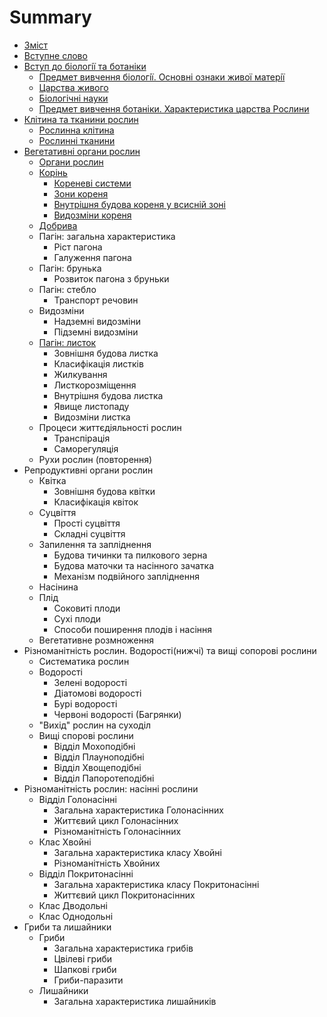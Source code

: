 # Summary

* [Зміст](README.md)
* [Вступне слово](vstup.md)
* [Вступ до бiологiї та ботанiки](1/predmet_vivchennya_biologi_osnovni_oznaki_zhivo_materi_oznachennya.md)
   * [Предмет вивчення бiологiї. Основнi ознаки живої матерiї](1/predmet_vivchennya_biologi_osnovni_oznaki_zhivo_materi_oznachennya.md)
   * [Царства живого](1/tsarstva_zhivogo.md)
   * [Бiологiчнi науки](1/biologichni_nauki.md)
   * [Предмет вивчення ботанiки. Характеристика царства Рослини](1/predmet_vivchennya_botaniki_harakteristika_tsarstva_roslini.md)
* [Клiтина та тканини рослин](2/roslinna_klitina.md)
   * [Рослинна клiтина](2/roslinna_klitina.md)
   * [Рослиннi тканини](2/roslinni_tkanini.md)
* [Вегетативнi органи рослин](3/organi_roslin.md)
   * [Органи рослин](3/organi_roslin.md)
   * [Корiнь](3/korin.md)
       * [Кореневi системи](3/korenevi_sistemi.md)
       * [Зони кореня](3/zoni_korenya.md)
       * [Внутрiшня будова кореня у всиснiй зонi](3/vnutrishnya_budova_korenya_u_vsisnii_zoni.md)
       * [Видозмiни кореня](3/vidozmini_korenya.md)
   * [Добрива](3/dobriva.md)
   * Пагiн: загальна характеристика
       * Рiст пагона
       * Галуження пагона
   * Пагiн: брунька
       * Розвиток пагона з бруньки
   * Пагiн: стебло
       * Транспорт речовин
   * Видозмiни
       * Надземнi видозмiни
       * Пiдземнi видозмiни
   * [Пагiн: листок](3/pagin_listok.md)
       * Зовнiшня будова листка
       * Класифiкацiя листкiв
       * Жилкування
       * Листкорозмiщення
       * Внутрiшня будова листка
       * Явище листопаду
       * Видозмiни листка
   * Процеси життєдiяльностi рослин
       * Транспiрацiя
       * Саморегуляцiя
   * Рухи рослин (повторення)
* Репродуктивнi органи рослин
   * Квітка
       * Зовнішня будова квітки
       * Класифікація квіток
   * Суцвіття
       * Прості суцвіття
       * Складні суцвіття
   * Запилення та запліднення
       * Будова тичинки та пилкового зерна
       * Будова маточки та насінного зачатка
       * Механізм подвійного запліднення
   * Насінина
   * Плід
       * Соковиті плоди
       * Сухі плоди
       * Способи поширення плодів і насіння
   * Вегетативне розмноження
* Різноманітність рослин. Водорості(нижчі) та вищі сопорові рослини
   * Систематика рослин
   * Водорості
       * Зелені водорості
       * Діатомові водорості
       * Бурі водорості
       * Червоні водорості (Багрянки)
   * "Вихід" рослин на суходіл
   * Вищі спорові рослини
       * Відділ Мохоподібні
       * Відділ Плауноподібні
       * Відділ Хвощеподібні
       * Відділ Папоротеподібні
* Різноманітність рослин: насінні рослини
   * Відділ Голонасінні
       * Загальна характеристика Голонасінних
       * Життєвий цикл Голонасінних
       * Різноманітність Голонасінних
   * Клас Хвойні
       * Загальна характеристика класу Хвойні
       * Різноманітність Хвойних
   * Відділ Покритонасінні
       * Загальна характеристика класу Покритонасінні
       * Життєвий цикл Покритонасінних
   * Клас Дводольні
   * Клас Однодольні
* Гриби та лишайники
   * Гриби
       * Загальна характеристика грибів
       * Цвілеві гриби
       * Шапкові гриби
       * Гриби-паразити
   * Лишайники
       * Загальна характеристика лишайників

